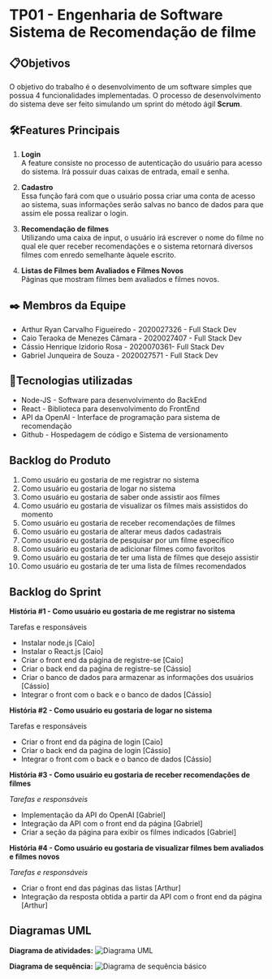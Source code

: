 <h1>TP01 - Engenharia de Software <br>
Sistema de Recomendação de filme </h1>

## 📋Objetivos

O objetivo do trabalho é o desenvolvimento de um software simples que possua 4 funcionalidades implementadas.
O processo de desenvolvimento do sistema deve ser feito simulando um sprint do método ágil **Scrum**.

## 🛠️Features Principais

1. **Login** <br>
A feature consiste no processo de autenticação do usuário para acesso do sistema. Irá possuir duas caixas de entrada, email e senha.

2. **Cadastro** <br>
Essa função fará com que o usuário possa criar uma conta de acesso ao sistema, suas informações serão salvas no banco de dados para que assim ele possa realizar o login.

3. **Recomendação de filmes** <br>
Utilizando uma caixa de input, o usuário irá escrever o nome do filme no qual ele quer receber recomendações e o sistema retornará diversos filmes com enredo semelhante àquele escrito.

4. **Listas de Filmes bem Avaliados e Filmes Novos** <br>
Páginas que mostram filmes bem avaliados e filmes novos.

## ✒️ Membros da Equipe

- Arthur Ryan Carvalho Figueiredo - 2020027326 - Full Stack Dev
- Caio Teraoka de Menezes Câmara - 2020027407 - Full Stack Dev
- Cássio Henrique Izidorio Rosa - 2020070361- Full Stack Dev
- Gabriel Junqueira de Souza - 2020027571 - Full Stack Dev

  
## 🚀Tecnologias utilizadas

- Node-JS - Software para desenvolvimento do BackEnd
- React - Biblioteca para desenvolvimento do FrontEnd
- API da OpenAI - Interface de programação para sistema de recomendação
- Github - Hospedagem de código e Sistema de versionamento

## Backlog do Produto

1. Como usuário eu gostaria de me registrar no sistema
2. Como usuário eu gostaria de logar no sistema
3. Como usuário eu gostaria de saber onde assistir aos filmes
4. Como usuário eu gostaria de visualizar os filmes mais assistidos do momento
5. Como usuário eu gostaria de receber recomendações de filmes
6. Como usuário eu gostaria de alterar meus dados cadastrais
7. Como usuário eu gostaria de pesquisar por um filme específico
8. Como usuário eu gostaria de adicionar filmes como favoritos
9. Como usuário eu gostaria de ter uma lista de filmes que desejo assistir
10. Como usuário eu gostaria de ter uma lista de filmes recomendados

## Backlog do Sprint

**História #1 - Como usuário eu gostaria de me registrar no sistema**

Tarefas e responsáveis
- Instalar node.js [Caio]
- Instalar o React.js [Caio]
- Criar o front end da página de registre-se [Caio]
- Criar o back end da paǵina de registre-se [Cássio]
- Criar o banco de dados para armazenar as informações dos usuários [Cássio]
- Integrar o front com o back e o banco de dados [Cássio]

**História #2 - Como usuário eu gostaria de logar no sistema**

Tarefas e responsáveis
- Criar o front end da página de login [Caio]
- Criar o back end da paǵina de login [Cássio]
- Integrar o front com o back e o banco de dados [Cássio]

**História #3 - Como usuário eu gostaria de receber recomendações de filmes**

*Tarefas e responsáveis*
- Implementação da API do OpenAI [Gabriel]
- Integração da API com o front end da página [Gabriel]
- Criar a seção da página para exibir os filmes indicados [Gabriel]

**História #4 - Como usuário eu gostaria de visualizar filmes bem avaliados e filmes novos**

*Tarefas e responsáveis*
- Criar o front end das páginas das listas [Arthur]
- Integração da resposta obtida a partir da API com o front end da página [Arthur]


## Diagramas UML
**Diagrama de atividades:**
![Diagrama UML](https://github.com/cassohir/TP01-ES/assets/80132097/fbc5c732-886a-4d07-9085-2e8893805de7)

**Diagrama de sequência:**
![Diagrama de sequência básico](https://github.com/cassohir/TP01-ES/assets/80132097/d015434d-6dac-4c7a-8322-a5d7b349cbb9)
